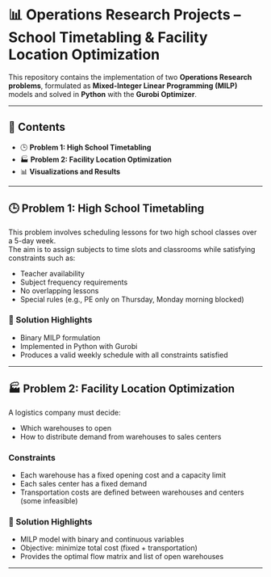 # 📊 Operations Research Projects – School Timetabling & Facility Location Optimization

This repository contains the implementation of two **Operations Research problems**, formulated as **Mixed-Integer Linear Programming (MILP)** models and solved in **Python** with the **Gurobi Optimizer**.  

---

## 📘 Contents
- 🕒 **Problem 1: High School Timetabling**  
- 🏭 **Problem 2: Facility Location Optimization**  
- 📊 **Visualizations and Results**  

---

## 🕒 Problem 1: High School Timetabling
This problem involves scheduling lessons for two high school classes over a 5-day week.  
The aim is to assign subjects to time slots and classrooms while satisfying constraints such as:

- Teacher availability  
- Subject frequency requirements  
- No overlapping lessons  
- Special rules (e.g., PE only on Thursday, Monday morning blocked)  

### 📌 Solution Highlights
- Binary MILP formulation  
- Implemented in Python with Gurobi  
- Produces a valid weekly schedule with all constraints satisfied  

---

## 🏭 Problem 2: Facility Location Optimization
A logistics company must decide:

- Which warehouses to open  
- How to distribute demand from warehouses to sales centers  

### Constraints
- Each warehouse has a fixed opening cost and a capacity limit  
- Each sales center has a fixed demand  
- Transportation costs are defined between warehouses and centers (some infeasible)  

### 📌 Solution Highlights
- MILP model with binary and continuous variables  
- Objective: minimize total cost (fixed + transportation)  
- Provides the optimal flow matrix and list of open warehouses  

---
